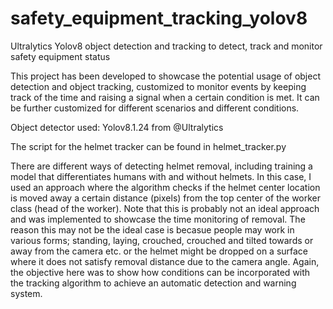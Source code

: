 # safety_equipment_tracking_yolov8
Ultralytics Yolov8 object detection and tracking to detect, track and monitor safety equipment status

This project has been developed to showcase the potential usage of object detection and object tracking, customized to monitor events by keeping track of the time and raising a signal when a certain condition is met. It can be further customized for different scenarios and different conditions.

Object detector used: Yolov8.1.24 from @Ultralytics 

The script for the helmet tracker can be found in helmet_tracker.py

There are different ways of detecting helmet removal, including training a model that differentiates humans with and without helmets. In this case, I used an approach where the algorithm checks if the helmet center location is moved away a certain distance (pixels) from the top center of the worker class (head of the worker). Note that this is probably not an ideal approach and was implemented to showcase the time monitoring of removal. The reason this may not be the ideal case is becasue people may work in various forms; standing, laying, crouched, crouched and tilted towards or away from the camera etc. or the helmet might be dropped on a surface where it does not satisfy removal distance due to the camera angle. Again, the objective here was to show how conditions can be incorporated with the tracking algorithm to achieve an automatic detection and warning system. 

